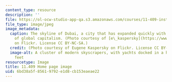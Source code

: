 ```yaml
---
content_type: resource
description: ''
file: https://ol-ocw-studio-app-qa.s3.amazonaws.com/courses/11-409-institutions-of-modern-capitalism-spring-2020/6bd38a5f85619792e1d8cb153eaeae22_11-409s20.jpg
file_type: image/jpeg
image_metadata:
  caption: The skyline of Dubai, a city that has expanded quickly with the advent
    of global capitalism. (Photo courtesy of [e\_kaspersky](https://www.flickr.com/photos/e_kaspersky/8113482453)
    on Flickr. License CC BY-NC-SA.)
  credit: (Photo courtesy of Eugene Kaspersky on Flickr. License CC BY-NC-SA.)
  image-alt: A cluster of modern skyscrapers, with yachts docked in a harbor at their
    feet
resourcetype: Image
title: 11.409 Home page image
uid: 6bd38a5f-8561-9792-e1d8-cb153eaeae22
---
```


